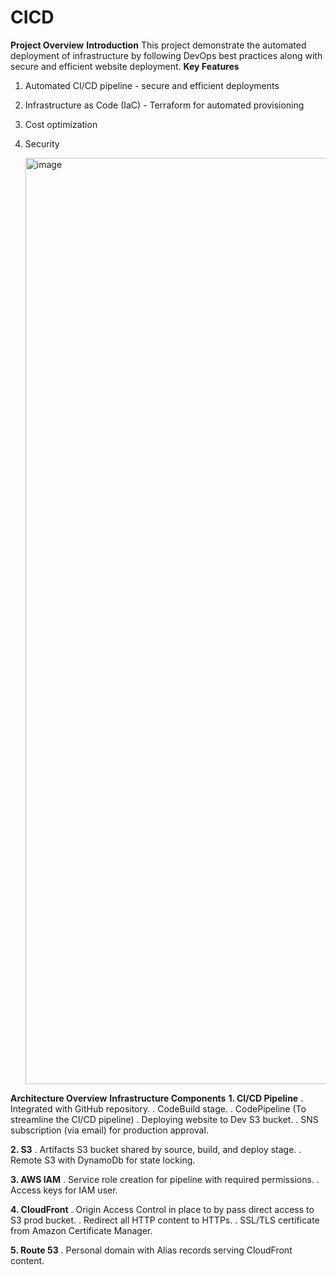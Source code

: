 # CICD

**Project Overview**
**Introduction**
This project demonstrate the automated deployment of infrastructure by following DevOps best practices along with secure and efficient website deployment.
**Key Features**
1. Automated CI/CD pipeline - secure and efficient deployments
2. Infrastructure as Code (IaC) - Terraform for automated provisioning
3. Cost optimization
4. Security

   <img width="2450" height="1482" alt="image" src="https://github.com/user-attachments/assets/4ac35790-c4ac-4ac3-8c02-ff16e1d8f34c" />


**Architecture Overview**
**Infrastructure Components**
**1. CI/CD Pipeline**
   . Integrated with GitHub repository.
   . CodeBuild stage.
   . CodePipeline (To streamline the CI/CD pipeline)
   . Deploying website to Dev S3 bucket.
   . SNS subscription (via email) for production approval.
   
**2. S3**
   . Artifacts S3 bucket shared by source, build, and deploy stage.
   . Remote S3 with DynamoDb for state locking.
   
**3. AWS IAM**
   . Service role creation for pipeline with required permissions.
   . Access keys for IAM user.

**4. CloudFront**
   . Origin Access Control in place to by pass direct access to S3 prod bucket.
   . Redirect all HTTP content to HTTPs.
   . SSL/TLS certificate from Amazon Certificate Manager.
   
**5. Route 53**
   . Personal domain with Alias records serving CloudFront content.




   
   

